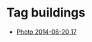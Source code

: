 <!--
title: Tag buildings
date: 2020-06-28T14:56:50.577Z
tags:
-->
# Tag buildings

 * [Photo 2014-08-20 17](95293540682.md)